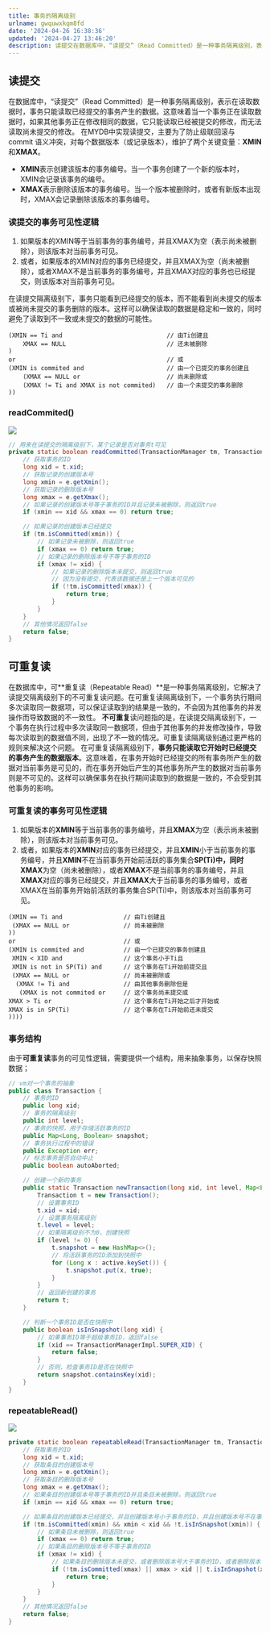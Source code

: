 ```yaml
---
title: 事务的隔离级别
urlname: gwquwxkqm8fd
date: '2024-04-26 16:38:36'
updated: '2024-04-27 13:46:20'
description: 读提交在数据库中，“读提交”（Read Committed）是一种事务隔离级别，表示在读取数据时，事务只能读取已经提交的事务产生的数据。这意味着当一个事务正在读取数据时，如果其他事务正在修改相同的数据，它只能读取已经被提交的修改，而无法读取尚未提交的修改。在MYDB中实现读提交，主要为了防止级...
---
```

## 读提交
在数据库中，“读提交”（Read Committed）是一种事务隔离级别，表示在读取数据时，事务只能读取已经提交的事务产生的数据。这意味着当一个事务正在读取数据时，如果其他事务正在修改相同的数据，它只能读取已经被提交的修改，而无法读取尚未提交的修改。
在MYDB中实现读提交，主要为了防止级联回滚与 commit 语义冲突，对每个数据版本（或记录版本），维护了两个关键变量：**XMIN**和**XMAX**。

- **XMIN**表示创建该版本的事务编号。当一个事务创建了一个新的版本时，XMIN会记录该事务的编号。
- **XMAX**表示删除该版本的事务编号。当一个版本被删除时，或者有新版本出现时，XMAX会记录删除该版本的事务编号。
### 读提交的事务可见性逻辑

1. 如果版本的XMIN等于当前事务的事务编号，并且XMAX为空（表示尚未被删除），则该版本对当前事务可见。
2. 或者，如果版本的XMIN对应的事务已经提交，并且XMAX为空（尚未被删除），或者XMAX不是当前事务的事务编号，并且XMAX对应的事务也已经提交，则该版本对当前事务可见。

在读提交隔离级别下，事务只能看到已经提交的版本，而不能看到尚未提交的版本或被尚未提交的事务删除的版本。这样可以确保读取的数据是稳定和一致的，同时避免了读取到不一致或未提交的数据的可能性。
```
(XMIN == Ti and                             // 由Ti创建且
    XMAX == NULL                            // 还未被删除
)
or                                          // 或
(XMIN is commited and                       // 由一个已提交的事务创建且
    (XMAX == NULL or                        // 尚未删除或
    (XMAX != Ti and XMAX is not commited)   // 由一个未提交的事务删除
))
```
### readCommited()
![](https://raw.githubusercontent.com/choodsire666/blog-img/main/事务的隔离级别/6251f1cdd88060fe5560061b7c76344a.png)
```java
// 用来在读提交的隔离级别下，某个记录是否对事务t可见
private static boolean readCommitted(TransactionManager tm, Transaction t, Entry e) {
    // 获取事务的ID
    long xid = t.xid;
    // 获取记录的创建版本号
    long xmin = e.getXmin();
    // 获取记录的删除版本号
    long xmax = e.getXmax();
    // 如果记录的创建版本号等于事务的ID并且记录未被删除，则返回true
    if (xmin == xid && xmax == 0) return true;

    // 如果记录的创建版本已经提交
    if (tm.isCommitted(xmin)) {
        // 如果记录未被删除，则返回true
        if (xmax == 0) return true;
        // 如果记录的删除版本号不等于事务的ID
        if (xmax != xid) {
            // 如果记录的删除版本未提交，则返回true
            // 因为没有提交，代表该数据还是上一个版本可见的
            if (!tm.isCommitted(xmax)) {
                return true;
            }
        }
    }
    // 其他情况返回false
    return false;
}
```
## 可重复读
在数据库中，可**重复读（Repeatable Read）**是一种事务隔离级别，它解决了读提交隔离级别下的不可重复读问题。在可重复读隔离级别下，一个事务执行期间多次读取同一数据项，可以保证读取到的结果是一致的，不会因为其他事务的并发操作而导致数据的不一致性。
**不可重复**读问题指的是，在读提交隔离级别下，一个事务在执行过程中多次读取同一数据项，但由于其他事务的并发修改操作，导致每次读取到的数据值不同，出现了不一致的情况。可重复读隔离级别通过更严格的规则来解决这个问题。
在可重复读隔离级别下，**事务只能读取它开始时已经提交的事务产生的数据版本**。这意味着，在事务开始时已经提交的所有事务所产生的数据对当前事务是可见的，而在事务开始后产生的其他事务所产生的数据对当前事务则是不可见的。这样可以确保事务在执行期间读取到的数据是一致的，不会受到其他事务的影响。
### 可重复读的事务可见性逻辑

1. 如果版本的**XMIN**等于当前事务的事务编号，并且**XMAX**为空（表示尚未被删除），则该版本对当前事务可见。
2. 或者，如果版本的**XMIN**对应的事务已经提交，并且**XMIN**小于当前事务的事务编号，并且**XMIN**不在当前事务开始前活跃的事务集合**SP(Ti)**中，同时**XMAX**为空（尚未被删除），或者**XMAX**不是当前事务的事务编号，并且**XMAX**对应的事务已经提交，并且**XMAX**大于当前事务的事务编号，或者XMAX在当前事务开始前活跃的事务集合SP(Ti)中，则该版本对当前事务可见。
```
(XMIN == Ti and                 // 由Ti创建且
 (XMAX == NULL or               // 尚未被删除
))
or                              // 或
(XMIN is commited and           // 由一个已提交的事务创建且
 XMIN < XID and                 // 这个事务小于Ti且
 XMIN is not in SP(Ti) and      // 这个事务在Ti开始前提交且
 (XMAX == NULL or               // 尚未被删除或
  (XMAX != Ti and               // 由其他事务删除但是
   (XMAX is not commited or     // 这个事务尚未提交或
XMAX > Ti or                    // 这个事务在Ti开始之后才开始或
XMAX is in SP(Ti)               // 这个事务在Ti开始前还未提交
))))
```
### 事务结构
由于**可重复读**事务的可见性逻辑，需要提供一个结构，用来抽象事务，以保存快照数据；
```java
// vm对一个事务的抽象
public class Transaction {
    // 事务的ID
    public long xid;
    // 事务的隔离级别
    public int level;
    // 事务的快照，用于存储活跃事务的ID
    public Map<Long, Boolean> snapshot;
    // 事务执行过程中的错误
    public Exception err;
    // 标志事务是否自动中止
    public boolean autoAborted;

    // 创建一个新的事务
    public static Transaction newTransaction(long xid, int level, Map<Long, Transaction> active) {
        Transaction t = new Transaction();
        // 设置事务ID
        t.xid = xid;
        // 设置事务隔离级别
        t.level = level;
        // 如果隔离级别不为0，创建快照
        if (level != 0) {
            t.snapshot = new HashMap<>();
            // 将活跃事务的ID添加到快照中
            for (Long x : active.keySet()) {
                t.snapshot.put(x, true);
            }
        }
        // 返回新创建的事务
        return t;
    }

    // 判断一个事务ID是否在快照中
    public boolean isInSnapshot(long xid) {
        // 如果事务ID等于超级事务ID，返回false
        if (xid == TransactionManagerImpl.SUPER_XID) {
            return false;
        }
        // 否则，检查事务ID是否在快照中
        return snapshot.containsKey(xid);
    }
}
```
### repeatableRead()
![](https://raw.githubusercontent.com/choodsire666/blog-img/main/事务的隔离级别/f9d4abaab3c6deac6647290c00cc3514.png)
```java
private static boolean repeatableRead(TransactionManager tm, Transaction t, Entry e) {
    // 获取事务的ID
    long xid = t.xid;
    // 获取条目的创建版本号
    long xmin = e.getXmin();
    // 获取条目的删除版本号
    long xmax = e.getXmax();
    // 如果条目的创建版本号等于事务的ID并且条目未被删除，则返回true
    if (xmin == xid && xmax == 0) return true;

    // 如果条目的创建版本已经提交，并且创建版本号小于事务的ID，并且创建版本号不在事务的快照中
    if (tm.isCommitted(xmin) && xmin < xid && !t.isInSnapshot(xmin)) {
        // 如果条目未被删除，则返回true
        if (xmax == 0) return true;
        // 如果条目的删除版本号不等于事务的ID
        if (xmax != xid) {
            // 如果条目的删除版本未提交，或者删除版本号大于事务的ID，或者删除版本号在事务的快照中，则返回true
            if (!tm.isCommitted(xmax) || xmax > xid || t.isInSnapshot(xmax)) {
                return true;
            }
        }
    }
    // 其他情况返回false
    return false;
}
```
